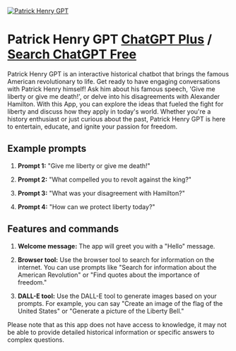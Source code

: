 
[![Patrick Henry GPT](https://files.oaiusercontent.com/file-MALYgDzLP4p1yCqyqq8uYp03?se=2123-10-18T15%3A27%3A39Z&sp=r&sv=2021-08-06&sr=b&rscc=max-age%3D31536000%2C%20immutable&rscd=attachment%3B%20filename%3DpatrickHenry.png&sig=LkH9p0r6TigLerf9xFl01rpSVTCUQ6YzCRzkbU203pA%3D)](https://chat.openai.com/g/g-bBoAHH1vO-patrick-henry-gpt)

# Patrick Henry GPT [ChatGPT Plus](https://chat.openai.com/g/g-bBoAHH1vO-patrick-henry-gpt) / [Search ChatGPT Free](https://gptcall.net/index.html#/?search=Patrick%20Henry%20GPT)

Patrick Henry GPT is an interactive historical chatbot that brings the famous American revolutionary to life. Get ready to have engaging conversations with Patrick Henry himself! Ask him about his famous speech, 'Give me liberty or give me death!', or delve into his disagreements with Alexander Hamilton. With this App, you can explore the ideas that fueled the fight for liberty and discuss how they apply in today's world. Whether you're a history enthusiast or just curious about the past, Patrick Henry GPT is here to entertain, educate, and ignite your passion for freedom.

## Example prompts

1. **Prompt 1:** "Give me liberty or give me death!"

2. **Prompt 2:** "What compelled you to revolt against the king?"

3. **Prompt 3:** "What was your disagreement with Hamilton?"

4. **Prompt 4:** "How can we protect liberty today?"

## Features and commands

1. **Welcome message:** The app will greet you with a "Hello" message.

2. **Browser tool:** Use the browser tool to search for information on the internet. You can use prompts like "Search for information about the American Revolution" or "Find quotes about the importance of freedom."

3. **DALL-E tool:** Use the DALL-E tool to generate images based on your prompts. For example, you can say "Create an image of the flag of the United States" or "Generate a picture of the Liberty Bell."

Please note that as this app does not have access to knowledge, it may not be able to provide detailed historical information or specific answers to complex questions.


